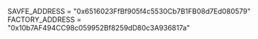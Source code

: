 SAVFE_ADDRESS = "0x6516023FfBf905f4c5530Cb7B1FB08d7Ed080579"
FACTORY_ADDRESS = "0x10b7AF494CC98c059952Bf8259dD80c3A936817a"